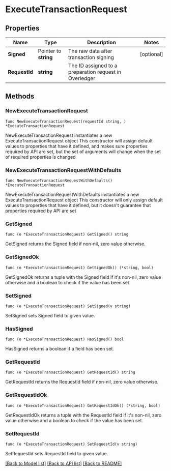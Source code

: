 # ExecuteTransactionRequest

## Properties

Name | Type | Description | Notes
------------ | ------------- | ------------- | -------------
**Signed** | Pointer to **string** | The raw data after transaction signing | [optional] 
**RequestId** | **string** | The ID assigned to a preparation request in Overledger | 

## Methods

### NewExecuteTransactionRequest

`func NewExecuteTransactionRequest(requestId string, ) *ExecuteTransactionRequest`

NewExecuteTransactionRequest instantiates a new ExecuteTransactionRequest object
This constructor will assign default values to properties that have it defined,
and makes sure properties required by API are set, but the set of arguments
will change when the set of required properties is changed

### NewExecuteTransactionRequestWithDefaults

`func NewExecuteTransactionRequestWithDefaults() *ExecuteTransactionRequest`

NewExecuteTransactionRequestWithDefaults instantiates a new ExecuteTransactionRequest object
This constructor will only assign default values to properties that have it defined,
but it doesn't guarantee that properties required by API are set

### GetSigned

`func (o *ExecuteTransactionRequest) GetSigned() string`

GetSigned returns the Signed field if non-nil, zero value otherwise.

### GetSignedOk

`func (o *ExecuteTransactionRequest) GetSignedOk() (*string, bool)`

GetSignedOk returns a tuple with the Signed field if it's non-nil, zero value otherwise
and a boolean to check if the value has been set.

### SetSigned

`func (o *ExecuteTransactionRequest) SetSigned(v string)`

SetSigned sets Signed field to given value.

### HasSigned

`func (o *ExecuteTransactionRequest) HasSigned() bool`

HasSigned returns a boolean if a field has been set.

### GetRequestId

`func (o *ExecuteTransactionRequest) GetRequestId() string`

GetRequestId returns the RequestId field if non-nil, zero value otherwise.

### GetRequestIdOk

`func (o *ExecuteTransactionRequest) GetRequestIdOk() (*string, bool)`

GetRequestIdOk returns a tuple with the RequestId field if it's non-nil, zero value otherwise
and a boolean to check if the value has been set.

### SetRequestId

`func (o *ExecuteTransactionRequest) SetRequestId(v string)`

SetRequestId sets RequestId field to given value.



[[Back to Model list]](../README.md#documentation-for-models) [[Back to API list]](../README.md#documentation-for-api-endpoints) [[Back to README]](../README.md)


